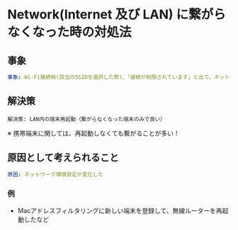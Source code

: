 # Network(Internet 及び LAN) に繋がらなくなった時の対処法

## 事象
```yaml
事象: Wi-Fi接続時(該当のSSIDを選択した際)、「接続が制限されています」と出て、ネットワークが接続できない
```

## 解決策
```
解決策: LAN内の端末再起動（繋がらなくなった端末のみで良い）
```
※ 携帯端末に関しては、再起動しなくても繋がることが多い！

## 原因として考えられること
```yaml
原因: ネットワーク環境設定が変化した
```
### 例
* Macアドレスフィルタリングに新しい端末を登録して、無線ルーターを再起動したなど


